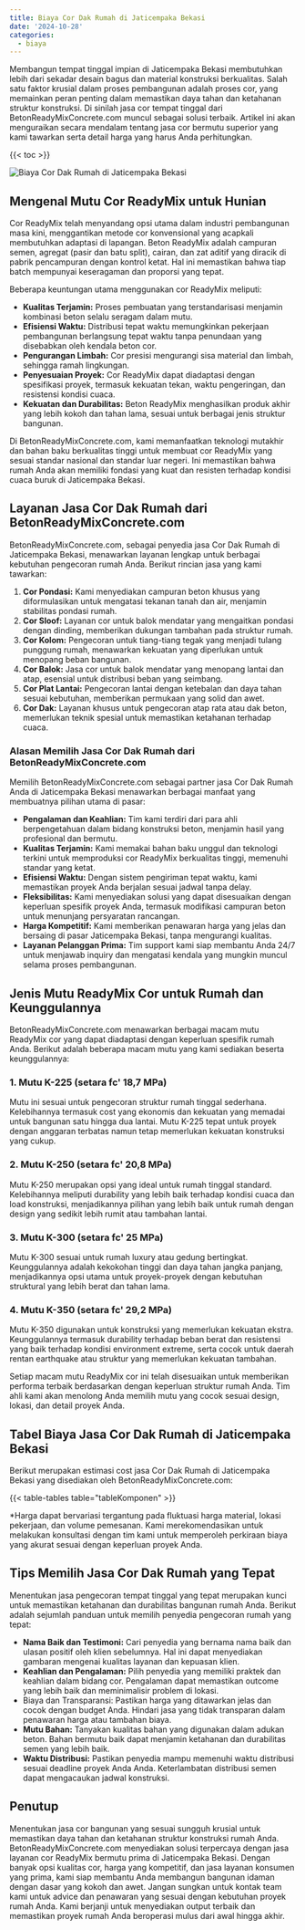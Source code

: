```yaml
---
title: Biaya Cor Dak Rumah di Jaticempaka Bekasi
date: '2024-10-28'
categories:
  - biaya
---
```


Membangun tempat tinggal impian di Jaticempaka Bekasi membutuhkan lebih dari sekadar desain bagus dan material konstruksi berkualitas. Salah satu faktor krusial dalam proses pembangunan adalah proses cor, yang memainkan peran penting dalam memastikan daya tahan dan ketahanan struktur konstruksi. Di sinilah jasa cor tempat tinggal dari BetonReadyMixConcrete.com muncul sebagai solusi terbaik. Artikel ini akan menguraikan secara mendalam tentang jasa cor bermutu superior yang kami tawarkan serta detail harga yang harus Anda perhitungkan.

{{< toc >}}

![Biaya Cor Dak Rumah di Jaticempaka Bekasi](https://betoncor8.github.io/cor/harga-beton-readymix-concrete%20(21).png)

## Mengenal Mutu Cor ReadyMix untuk Hunian

Cor ReadyMix telah menyandang opsi utama dalam industri pembangunan masa kini, menggantikan metode cor konvensional yang acapkali membutuhkan adaptasi di lapangan. Beton ReadyMix adalah campuran semen, agregat (pasir dan batu split), cairan, dan zat aditif yang diracik di pabrik pencampuran dengan kontrol ketat. Hal ini memastikan bahwa tiap batch mempunyai keseragaman dan proporsi yang tepat.

Beberapa keuntungan utama menggunakan cor ReadyMix meliputi:

- **Kualitas Terjamin:** Proses pembuatan yang terstandarisasi menjamin kombinasi beton selalu seragam dalam mutu.
- **Efisiensi Waktu:** Distribusi tepat waktu memungkinkan pekerjaan pembangunan berlangsung tepat waktu tanpa penundaan yang disebabkan oleh kendala beton cor.
- **Pengurangan Limbah:** Cor presisi mengurangi sisa material dan limbah, sehingga ramah lingkungan.
- **Penyesuaian Proyek:** Cor ReadyMix dapat diadaptasi dengan spesifikasi proyek, termasuk kekuatan tekan, waktu pengeringan, dan resistensi kondisi cuaca.
- **Kekuatan dan Durabilitas:** Beton ReadyMix menghasilkan produk akhir yang lebih kokoh dan tahan lama, sesuai untuk berbagai jenis struktur bangunan.

Di BetonReadyMixConcrete.com, kami memanfaatkan teknologi mutakhir dan bahan baku berkualitas tinggi untuk membuat cor ReadyMix yang sesuai standar nasional dan standar luar negeri. Ini memastikan bahwa rumah Anda akan memiliki fondasi yang kuat dan resisten terhadap kondisi cuaca buruk di Jaticempaka Bekasi.

## Layanan Jasa Cor Dak Rumah dari BetonReadyMixConcrete.com

BetonReadyMixConcrete.com, sebagai penyedia jasa Cor Dak Rumah di Jaticempaka Bekasi, menawarkan layanan lengkap untuk berbagai kebutuhan pengecoran rumah Anda. Berikut rincian jasa yang kami tawarkan:

1. **Cor Pondasi:** Kami menyediakan campuran beton khusus yang diformulasikan untuk mengatasi tekanan tanah dan air, menjamin stabilitas pondasi rumah.
2. **Cor Sloof:** Layanan cor untuk balok mendatar yang mengaitkan pondasi dengan dinding, memberikan dukungan tambahan pada struktur rumah.
3. **Cor Kolom:** Pengecoran untuk tiang-tiang tegak yang menjadi tulang punggung rumah, menawarkan kekuatan yang diperlukan untuk menopang beban bangunan.
4. **Cor Balok:** Jasa cor untuk balok mendatar yang menopang lantai dan atap, esensial untuk distribusi beban yang seimbang.
5. **Cor Plat Lantai:** Pengecoran lantai dengan ketebalan dan daya tahan sesuai kebutuhan, memberikan permukaan yang solid dan awet.
6. **Cor Dak:** Layanan khusus untuk pengecoran atap rata atau dak beton, memerlukan teknik spesial untuk memastikan ketahanan terhadap cuaca.

### Alasan Memilih Jasa Cor Dak Rumah dari BetonReadyMixConcrete.com

Memilih BetonReadyMixConcrete.com sebagai partner jasa Cor Dak Rumah Anda di Jaticempaka Bekasi menawarkan berbagai manfaat yang membuatnya pilihan utama di pasar:

- **Pengalaman dan Keahlian:** Tim kami terdiri dari para ahli berpengetahuan dalam bidang konstruksi beton, menjamin hasil yang profesional dan bermutu.
- **Kualitas Terjamin:** Kami memakai bahan baku unggul dan teknologi terkini untuk memproduksi cor ReadyMix berkualitas tinggi, memenuhi standar yang ketat.
- **Efisiensi Waktu:** Dengan sistem pengiriman tepat waktu, kami memastikan proyek Anda berjalan sesuai jadwal tanpa delay.
- **Fleksibilitas:** Kami menyediakan solusi yang dapat disesuaikan dengan keperluan spesifik proyek Anda, termasuk modifikasi campuran beton untuk menunjang persyaratan rancangan.
- **Harga Kompetitif:** Kami memberikan penawaran harga yang jelas dan bersaing di pasar Jaticempaka Bekasi, tanpa mengurangi kualitas.
- **Layanan Pelanggan Prima:** Tim support kami siap membantu Anda 24/7 untuk menjawab inquiry dan mengatasi kendala yang mungkin muncul selama proses pembangunan.

## Jenis Mutu ReadyMix Cor untuk Rumah dan Keunggulannya

BetonReadyMixConcrete.com menawarkan berbagai macam mutu ReadyMix cor yang dapat diadaptasi dengan keperluan spesifik rumah Anda. Berikut adalah beberapa macam mutu yang kami sediakan beserta keunggulannya:

### 1\. Mutu K-225 (setara fc' 18,7 MPa)

Mutu ini sesuai untuk pengecoran struktur rumah tinggal sederhana. Kelebihannya termasuk cost yang ekonomis dan kekuatan yang memadai untuk bangunan satu hingga dua lantai. Mutu K-225 tepat untuk proyek dengan anggaran terbatas namun tetap memerlukan kekuatan konstruksi yang cukup.

### 2\. Mutu K-250 (setara fc' 20,8 MPa)

Mutu K-250 merupakan opsi yang ideal untuk rumah tinggal standard. Kelebihannya meliputi durability yang lebih baik terhadap kondisi cuaca dan load konstruksi, menjadikannya pilihan yang lebih baik untuk rumah dengan design yang sedikit lebih rumit atau tambahan lantai.

### 3\. Mutu K-300 (setara fc' 25 MPa)

Mutu K-300 sesuai untuk rumah luxury atau gedung bertingkat. Keunggulannya adalah kekokohan tinggi dan daya tahan jangka panjang, menjadikannya opsi utama untuk proyek-proyek dengan kebutuhan struktural yang lebih berat dan tahan lama.

### 4\. Mutu K-350 (setara fc' 29,2 MPa)

Mutu K-350 digunakan untuk konstruksi yang memerlukan kekuatan ekstra. Keunggulannya termasuk durability terhadap beban berat dan resistensi yang baik terhadap kondisi environment extreme, serta cocok untuk daerah rentan earthquake atau struktur yang memerlukan kekuatan tambahan.

Setiap macam mutu ReadyMix cor ini telah disesuaikan untuk memberikan performa terbaik berdasarkan dengan keperluan struktur rumah Anda. Tim ahli kami akan menolong Anda memilih mutu yang cocok sesuai design, lokasi, dan detail proyek Anda.

## Tabel Biaya Jasa Cor Dak Rumah di Jaticempaka Bekasi

Berikut merupakan estimasi cost jasa Cor Dak Rumah di Jaticempaka Bekasi yang disediakan oleh BetonReadyMixConcrete.com:

{{< table-tables table="tableKomponen" >}}

\*Harga dapat bervariasi tergantung pada fluktuasi harga material, lokasi pekerjaan, dan volume pemesanan. Kami merekomendasikan untuk melakukan konsultasi dengan tim kami untuk memperoleh perkiraan biaya yang akurat sesuai dengan keperluan proyek Anda.

## Tips Memilih Jasa Cor Dak Rumah yang Tepat

Menentukan jasa pengecoran tempat tinggal yang tepat merupakan kunci untuk memastikan ketahanan dan durabilitas bangunan rumah Anda. Berikut adalah sejumlah panduan untuk memilih penyedia pengecoran rumah yang tepat:

- **Nama Baik dan Testimoni:** Cari penyedia yang bernama nama baik dan ulasan positif oleh klien sebelumnya. Hal ini dapat menyediakan gambaran mengenai kualitas layanan dan kepuasan klien.
- **Keahlian dan Pengalaman:** Pilih penyedia yang memiliki praktek dan keahlian dalam bidang cor. Pengalaman dapat memastikan outcome yang lebih baik dan meminimalisir problem di lokasi.
- Biaya dan Transparansi: Pastikan harga yang ditawarkan jelas dan cocok dengan budget Anda. Hindari jasa yang tidak transparan dalam penawaran harga atau tambahan biaya.
- **Mutu Bahan:** Tanyakan kualitas bahan yang digunakan dalam adukan beton. Bahan bermutu baik dapat menjamin ketahanan dan durabilitas semen yang lebih baik.
- **Waktu Distribusi:** Pastikan penyedia mampu memenuhi waktu distribusi sesuai deadline proyek Anda Anda. Keterlambatan distribusi semen dapat mengacaukan jadwal konstruksi.

## Penutup

Menentukan jasa cor bangunan yang sesuai sungguh krusial untuk memastikan daya tahan dan ketahanan struktur konstruksi rumah Anda. BetonReadyMixConcrete.com menyediakan solusi terpercaya dengan jasa layanan cor ReadyMix bermutu prima di Jaticempaka Bekasi. Dengan banyak opsi kualitas cor, harga yang kompetitif, dan jasa layanan konsumen yang prima, kami siap membantu Anda membangun bangunan idaman dengan dasar yang kokoh dan awet. Jangan sungkan untuk kontak team kami untuk advice dan penawaran yang sesuai dengan kebutuhan proyek rumah Anda. Kami berjanji untuk menyediakan output terbaik dan memastikan proyek rumah Anda beroperasi mulus dari awal hingga akhir.
